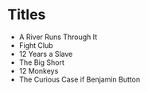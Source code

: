 # Titles

- A River Runs Through It
- Fight Club
- 12 Years a Slave
- The Big Short
- 12 Monkeys
- The Curious Case if Benjamin Button
